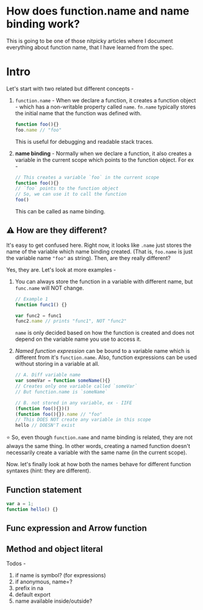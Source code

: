 # How does function.name and name binding work?

This is going to be one of those nitpicky articles where I document everything about function name, that I have learned from the spec.  

# Intro

Let's start with two related but different concepts -
1. `function.name` - When we declare a function, it creates a function object - which has a non-writable property called `name`. `fn.name` typically stores the initial name that the function was defined with.
	```js
	function foo(){}
	foo.name // "foo"
	```
   This is useful for debugging and readable stack traces.  
 
2. **name binding** - Normally when we declare a function, it also creates a variable in the current scope which points to the function object. For ex -
	```js
	// This creates a variable `foo` in the current scope
	function foo(){}
	// `foo` points to the function object
	// So, we can use it to call the function
	foo()
	```
	This can be called as name binding.
	
## ⚠️  **How are they different?** 
It's easy to get confused here. Right now, it looks like `.name` just stores the name of the variable which name binding created. (That is, `foo.name` is just the variable name `"foo"` as string). Then, are they really different?

Yes, they are. Let's look at more examples -

1. You can always store the function in a variable with different name, but `func.name` will NOT change. 
	```js
	// Example 1
	function func1() {}

	var func2 = func1
	func2.name // prints "func1", NOT "func2"
	```
	`name` is only decided based on how the function is created and does not depend on the variable name you use to access it.
	
2. *Named function expression* can be bound to a variable name which is different from it's `function.name`. Also, function expressions can be used without storing in a variable at all.
	```js
	// A. Diff variable name
	var someVar = function someName(){}
	// Creates only one variable called `someVar`
	// But function.name is `someName`
	
	// B. not stored in any variable, ex - IIFE
	(function foo(){})()
	(function foo(){}).name // "foo"
	// This DOES NOT create any variable in this scope
	hello // DOESN'T exist
	```

⭐️ So, even though `function.name` and name binding is related, they are not always the same thing. In other words, creating a named function doesn't necessarily create a variable with the same name (in the current scope).

Now. let's finally look at how both the names behave for different function syntaxes (hint: they are different).

## Function statement

```js
var a = 1;
function hello() {}
```

## Func expression and Arrow function


## Method and object literal

Todos -
1. if name is symbol? (for expressions)
2. if anonymous, name=?
3. prefix in na
4. default export
5. name available inside/outside?
<!--stackedit_data:
eyJwcm9wZXJ0aWVzIjoiZXh0ZW5zaW9uczpcbiAgcHJlc2V0Oi
BnZm1cbiIsImhpc3RvcnkiOlstMTA5MjI3NjQ5OSwxMTkxNzgx
ODQsLTE1MjE1MDIzNDIsLTE3MjczNTgxMzcsMTgyNjI4MjUwMy
wtMTQzODc2NjkzMCwxODY0MjQ0NzUzLDk1OTc5NTM1Miw0Mjk5
NjU5NjIsLTIwMDg3NzU3MDAsMjAwMTY2ODg3MiwtMjA4MjEwMz
A5NSwtMTIxMzQ2NzQwMCwxNjU4NDk5NzI2LDE4MzA5NjI4NzQs
MTIzMDAyNzYyNSwxMDYyMTIzNzcxLDEyMjU4ODY4MjBdfQ==
-->